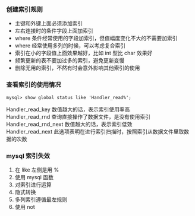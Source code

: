 ### 创建索引规则

* 主键和外键上面必须添加索引
* 左右连接时的条件字段上面加索引
* where 条件经常使用的字段加索引，但值幅度变化不大的不需要加索引
* where 经常使用多列的时候，可以考虑复合索引
* 索引在小的字段值上面效果越好，比如 int 型比 char 效果好
* 频繁更新的表不要加过多的索引，避免更新变慢
* 删除无用的索引，不然有时会意外影响其他索引的使用


### 查看索引的使用情况

    mysql> show global status like 'Handler_read%';

Handler_read_key 数值越大的话，表示索引使用率高  
Handler_read_rnd 查询直接操作了数据文件，是没有使用索引  
Handler_read_rnd_next 数值越大的话，表示索引低效  
Handler_read_next 此选项表明在进行索引扫描时，按照索引从数据文件里取数据的次数

### mysql 索引失效

1. 在 like 左侧是用 %
1. 使用 mysql 函数
1. 对索引进行运算
1. 隐式转换
1. 多列索引遵循最左规则
1. 使用 not

